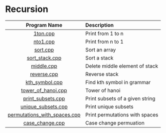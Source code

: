 # Recursion

|                         Program Name                         | Description                     |
| :----------------------------------------------------------: | :------------------------------ |
|                     [1ton.cpp](1ton.cpp)                     | Print from 1 to n               |
|                     [nto1.cpp](nto1.cpp)                     | Print from n to 1               |
|                     [sort.cpp](sort.cpp)                     | Sort an array                   |
|               [sort_stack.cpp](sort_stack.cpp)               | Sort a stack                    |
|                   [middle.cpp](middle.cpp)                   | Delete middle element of stack  |
|                  [reverse.cpp](reverse.cpp)                  | Reverse stack                   |
|               [kth_symbol.cpp](kth_symbol.cpp)               | Find kth symbol in grammar      |
|           [tower_of_hanoi.cpp](tower_of_hanoi.cpp)           | Tower of hanoi                  |
|            [print_subsets.cpp](print_subsets.cpp)            | Print subsets of a given string |
|           [unique_subsets.cpp](unique_subsets.cpp)           | Print unique subsets            |
| [permutations_with_spaces.cpp](permutations_with_spaces.cpp) | Print permutations with spaces  |
|              [case_change.cpp](case_change.cpp)              | Case change permuation          |
